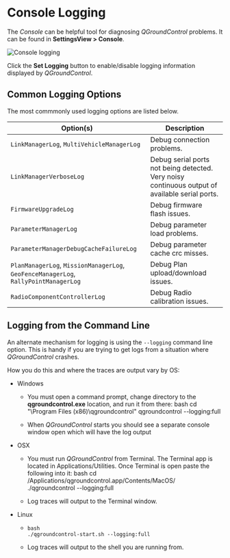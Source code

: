 # Console Logging

The *Console* can be helpful tool for diagnosing *QGroundControl* problems. It can be found in **SettingsView > Console**.

![Console logging](../../assets/support/Console.jpg)

Click the **Set Logging** button to enable/disable logging information displayed by *QGroundControl*.

## Common Logging Options

The most commmonly used logging options are listed below.

| Option(s)                                                                           | Description                                                                                    |
| ----------------------------------------------------------------------------------- | ---------------------------------------------------------------------------------------------- |
| `LinkManagerLog`, `MultiVehicleManagerLog`                                          | Debug connection problems.                                                                     |
| `LinkManagerVerboseLog`                                                             | Debug serial ports not being detected. Very noisy continuous output of available serial ports. |
| `FirmwareUpgradeLog`                                                                | Debug firmware flash issues.                                                                   |
| `ParameterManagerLog`                                                               | Debug parameter load problems.                                                                 |
| `ParameterManagerDebugCacheFailureLog`                                              | Debug parameter cache crc misses.                                                              |
| `PlanManagerLog`, `MissionManagerLog`, `GeoFenceManagerLog`, `RallyPointManagerLog` | Debug Plan upload/download issues.                                                             |
| `RadioComponentControllerLog`                                                       | Debug Radio calibration issues.                                                                |

## Logging from the Command Line

An alternate mechanism for logging is using the `--logging` command line option. This is handy if you are trying to get logs from a situation where *QGroundControl* crashes.

How you do this and where the traces are output vary by OS:

* Windows 
  * You must open a command prompt, change directory to the **qgroundcontrol.exe** location, and run it from there: 
        bash
        cd "\Program Files (x86)\qgroundcontrol"
        qgroundcontrol --logging:full</code>
  
  * When *QGroundControl* starts you should see a separate console window open which will have the log output
* OSX 
  * You must run *QGroundControl* from Terminal. The Terminal app is located in Applications/Utilities. Once Terminal is open paste the following into it: 
        bash
        cd /Applications/qgroundcontrol.app/Contents/MacOS/
        ./qgroundcontrol --logging:full
  
  * Log traces will output to the Terminal window.
* Linux 
  *     bash
        ./qgroundcontrol-start.sh --logging:full
  
  * Log traces will output to the shell you are running from.